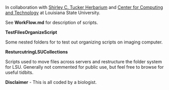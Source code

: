 In collaboration with [Shirley C. Tucker Herbarium](http://www.herbarium.lsu.edu/) and [Center for Computing and Technology](https://www.cct.lsu.edu/) at Louisiana State University. 

See **WorkFlow.md** for description of scripts.


**TestFilesOrganizeScript**

Some nested folders for to test out organizing scripts on imaging computer. 

**ResturcutringLSUCollections** 

Scripts used to move files across servers and restructure the folder system for LSU. Generally not commented for public use, but feel free to browse for useful tidbits. 

**Disclaimer** - This is all coded by a biologist. 